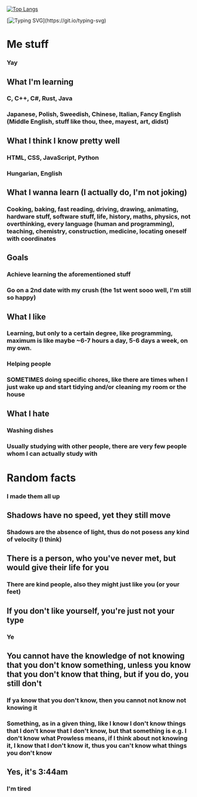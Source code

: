 [![Top Langs](https://github-readme-stats.vercel.app/api/top-langs/?username=NemGame&layout=compact&title_color=eeeeee&border_color=6c0000&text_color=dddddd&bg_color=050505&v=1)](https://github.com/anuraghazra/github-readme-stats)

[![Typing SVG](https://readme-typing-svg.demolab.com/?lines=Get+a+life...)](https://git.io/typing-svg)

# Me stuff
### Yay

## What I'm learning
### C, C++, C#, Rust, Java
### Japanese, Polish, Sweedish, Chinese, Italian, Fancy English (Middle English, stuff like thou, thee, mayest, art, didst)

## What I think I know pretty well
### HTML, CSS, JavaScript, Python
### Hungarian, English

## What I wanna learn (I actually do, I'm not joking)
### Cooking, baking, fast reading, driving, drawing, animating, hardware stuff, software stuff, life, history, maths, physics, not overthinking, every language (human and programming), teaching, chemistry, construction, medicine, locating oneself with coordinates


## Goals
### Achieve learning the aforementioned stuff
### Go on a 2nd date with my crush (the 1st went sooo well, I'm still so happy)


## What I like
### Learning, but only to a certain degree, like programming, maximum is like maybe ~6-7 hours a day, 5-6 days a week, on my own.
### Helping people
### SOMETIMES doing specific chores, like there are times when I just wake up and start tidying and/or cleaning my room or the house

## What I hate
### Washing dishes
### Usually studying with other people, there are very few people whom I can actually study with

# Random facts
### I made them all up
## Shadows have no speed, yet they still move
### Shadows are the absence of light, thus do not posess any kind of velocity (I think)
## There is a person, who you've never met, but would give their life for you
### There are kind people, also they might just like you (or your feet)
## If you don't like yourself, you're just not your type
### Ye
## You cannot have the knowledge of not knowing that you don't know something, unless you know that you don't know that thing, but if you do, you still don't
### If ya know that you don't know, then you cannot not know not knowing it
### Something, as in a given thing, like I know I don't know things that I don't know that I don't know, but that something is e.g. I don't know what Prowless means, if I think about not knowing it, I know that I don't know it, thus you can't know what things you don't know
## Yes, it's 3:44am
### I'm tired
